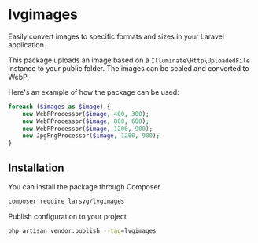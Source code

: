 # lvgimages
Easily convert images to specific formats and sizes in your Laravel application.

This package uploads an image based on a `Illuminate\Http\UploadedFile` instance to your public folder.
The images can be scaled and converted to WebP.

Here's an example of how the package can be used:

```php
foreach ($images as $image) {
    new WebPProcessor($image, 400, 300);
    new WebPProcessor($image, 800, 600);
    new WebPProcessor($image, 1200, 900);
    new JpgPngProcessor($image, 1200, 900);
}
```

## Installation

You can install the package through Composer.

```bash
composer require larsvg/lvgimages
```

Publish configuration to your project

```bash
php artisan vendor:publish --tag=lvgimages
```
